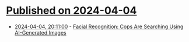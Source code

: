 # [Published on 2024-04-04](index.md)

* [2024-04-04, 20:11:00](https://soylentnews.org/article.pl?sid=24/04/03/0336237&from=rss) - [ Facial Recognition: Cops Are Searching Using AI-Generated Images](https://soylentnews.org/article.pl?sid=24/04/03/0336237&from=rss)
